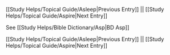 [[Study Helps/Topical Guide/Asleep|Previous Entry]]  ||  [[Study Helps/Topical Guide/Aspire|Next Entry]]

 See [[Study Helps/Bible Dictionary/Asp|BD Asp]]

[[Study Helps/Topical Guide/Asleep|Previous Entry]]  ||  [[Study Helps/Topical Guide/Aspire|Next Entry]]